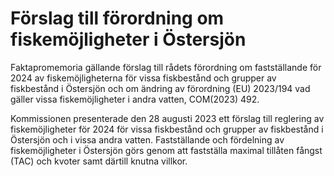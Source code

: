 # Förslag till förordning om fiskemöjligheter i Östersjön

Faktapromemoria gällande förslag till rådets förordning om fastställande för 2024 av fiskemöjligheterna för vissa fiskbestånd och grupper av fiskbestånd i Östersjön och om ändring av förordning (EU) 2023/194 vad gäller vissa fiskemöjligheter i andra vatten, COM(2023\) 492\.

Kommissionen presenterade den 28 augusti 2023 ett förslag till reglering av
fiskemöjligheter för 2024 för vissa fiskbestånd och grupper av fiskbestånd i
Östersjön och i vissa andra vatten. Fastställande och fördelning av
fiskemöjligheter i Östersjön görs genom att fastställa maximal tillåten fångst
(TAC) och kvoter samt därtill knutna villkor.
